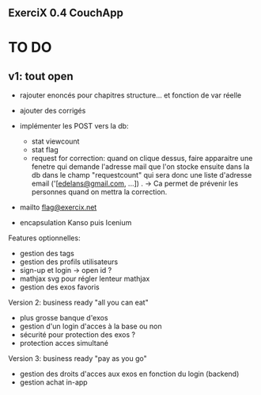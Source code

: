 ## ExerciX 0.4 CouchApp

TO DO 
=====


v1: tout open
-------------

* rajouter enoncés pour chapitres structure... et fonction de var réelle
* ajouter des corrigés

* implémenter les POST vers la db:
  * stat viewcount
  * stat flag
  * request for correction: quand on clique dessus, faire apparaitre une fenetre qui demande l'adresse mail que l'on stocke ensuite dans la db dans le champ "requestcount" qui sera donc une liste d'adresse email ('[edelans@gmail.com, ...]) . -> Ca permet de prévenir les personnes quand on mettra la correction.
* mailto flag@exercix.net
* encapsulation Kanso puis Icenium


Features optionnelles:
* gestion des tags
* gestion des profils utilisateurs 
* sign-up et login -> open id ?
* mathjax svg pour régler lenteur mathjax
* gestion des exos favoris


Version 2: business ready "all you can eat"
* plus grosse banque d'exos
* gestion d'un login d'acces à la base ou non
* sécurité pour protection des exos ?
* protection acces simultané
 

Version 3: business ready "pay as you go"
* gestion des droits d'acces aux exos en fonction du login (backend)
* gestion achat in-app
